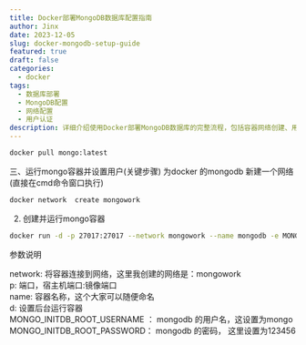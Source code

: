 ```yaml
---
title: Docker部署MongoDB数据库配置指南
author: Jinx
date: 2023-12-05
slug: docker-mongodb-setup-guide
featured: true
draft: false
categories:
  - docker
tags:
  - 数据库部署
  - MongoDB配置
  - 网络配置
  - 用户认证
description: 详细介绍使用Docker部署MongoDB数据库的完整流程，包括容器网络创建、用户认证配置、端口映射以及环境变量设置等关键步骤的最佳实践
---
```


<!-- more -->

```sh
docker pull mongo:latest
```

三、运行mongo容器并设置用户(关键步骤)
为docker 的mongodb 新建一个网络(直接在cmd命令窗口执行)

```sh
docker network  create mongowork
```

2. 创建并运行mongo容器

```sh
docker run -d -p 27017:27017 --network mongowork --name mongodb -e MONGO_INITDB_ROOT_USERNAME=mongo -e MONGO_INITDB_ROOT_PASSWORD=123456 mongo
```

参数说明

network: 将容器连接到网络，这里我创建的网络是：mongowork  
p: 端口，宿主机端口:镜像端口  
name: 容器名称，这个大家可以随便命名  
d: 设置后台运行容器  
MONGO_INITDB_ROOT_USERNAME ： mongodb 的用户名，这设置为mongo  
MONGO_INITDB_ROOT_PASSWORD： mongodb 的密码， 这里设置为123456
